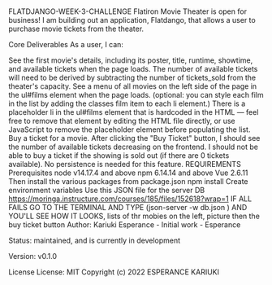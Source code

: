# 
FLATDJANGO-WEEK-3-CHALLENGE
Flatiron Movie Theater is open for business! I am building out an application, Flatdango, that allows a user to purchase movie tickets from the theater.

Core Deliverables
As a user, I can:

See the first movie's details, including its poster, title, runtime, showtime, and available tickets when the page loads. The number of available tickets will need to be derived by subtracting the number of tickets_sold from the theater's capacity.
See a menu of all movies on the left side of the page in the ul#films element when the page loads. (optional: you can style each film in the list by adding the classes film item to each li element.) There is a placeholder li in the ul#films element that is hardcoded in the HTML — feel free to remove that element by editing the HTML file directly, or use JavaScript to remove the placeholder element before populating the list.
Buy a ticket for a movie. After clicking the "Buy Ticket" button, I should see the number of available tickets decreasing on the frontend. I should not be able to buy a ticket if the showing is sold out (if there are 0 tickets available). No persistence is needed for this feature.
REQUIREMENTS
Prerequisites
node v14.17.4 and above
npm 6.14.14 and above
Vue 2.6.11
Then install the various packages from package.json npm install
Create environment variables
Use this JSON file for the server DB https://moringa.instructure.com/courses/185/files/152618?wrap=1
IF ALL FAILS GO TO THE TERMINAL AND TYPE (json-server -w db.json ) AND YOU'LL SEE HOW IT LOOKS, lists of thr mobies on the left, picture then the buy ticket button
 Author:
Kariuki Esperance - Initial work - Esperance

Status:
maintained, and is currently in development 

Version:
v0.1.0

License
License: MIT Copyright (c) 2022  ESPERANCE KARIUKI